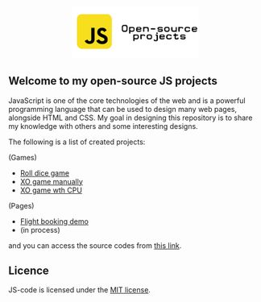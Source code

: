 <p style="margin: auto; width: 50%;">
  <a href="https://amin-norollah.github.io/JS-code/">
  <img src="banner.png" alt="javascript open-source projects">
    </a>
  </p>
  
## Welcome to my open-source JS projects

JavaScript is one of the core technologies of the web and is a powerful programming language that can be used to design many web pages, alongside HTML and CSS. My goal in designing this repository is to share my knowledge with others and some interesting designs.

The following is a list of created projects:

(Games)
- [Roll dice game](https://amin-norollah.github.io/JS-code/Games/RollDice)
- [XO game manually](https://amin-norollah.github.io/JS-code/Games/XO-manual)
- [XO game wth CPU](https://amin-norollah.github.io/JS-code/Games/XO-CPU)

(Pages)
- [Flight booking demo](https://amin-norollah.github.io/JS-code/Pages/FlightBooking/)
- (in process)

and you can access the source codes from [this link](https://github.com/amin-norollah/JS-code).

## Licence

JS-code is licensed under the [MIT license](https://opensource.org/licenses/MIT).
